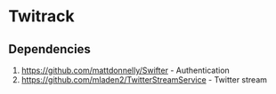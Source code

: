 # Twitrack

## Dependencies

1. https://github.com/mattdonnelly/Swifter - Authentication
2. https://github.com/mladen2/TwitterStreamService - Twitter stream
